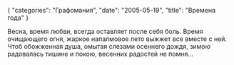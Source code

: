 {
   "categories": "Графомания",
   "date": "2005-05-19",
   "title": "Времена года"
}

Весна, время любви, всегда оставляет после себя боль. Время очищающего огня, жаркое напалмовое лето выжжет все вместе с ней. Чтоб обожженная душа, омытая слезами осеннего дождя, зимою радовалась тишине и покою, весенних радостей не помня...
